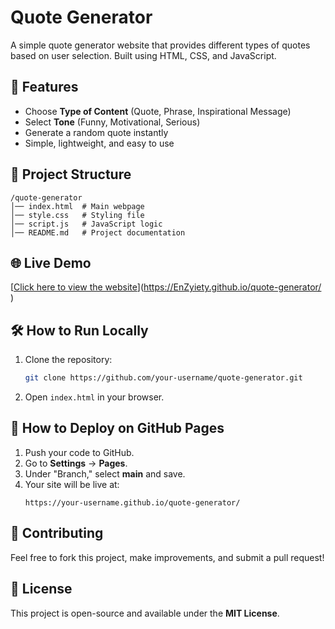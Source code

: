 
# Quote Generator

A simple quote generator website that provides different types of quotes based on user selection. Built using HTML, CSS, and JavaScript.

## 🚀 Features
- Choose **Type of Content** (Quote, Phrase, Inspirational Message)
- Select **Tone** (Funny, Motivational, Serious)
- Generate a random quote instantly
- Simple, lightweight, and easy to use

## 📂 Project Structure
```
/quote-generator
│── index.html  # Main webpage
│── style.css   # Styling file
│── script.js   # JavaScript logic
│── README.md   # Project documentation
```

## 🌐 Live Demo
[[Click here to view the website](https://your-username.github.io/quote-generator/)](https://EnZyiety.github.io/quote-generator/
)

## 🛠 How to Run Locally
1. Clone the repository:
   ```sh
   git clone https://github.com/your-username/quote-generator.git
   ```
2. Open `index.html` in your browser.

## 📢 How to Deploy on GitHub Pages
1. Push your code to GitHub.
2. Go to **Settings** → **Pages**.
3. Under "Branch," select **main** and save.
4. Your site will be live at:
   ```
   https://your-username.github.io/quote-generator/
   ```

## 🤝 Contributing
Feel free to fork this project, make improvements, and submit a pull request!

## 📜 License
This project is open-source and available under the **MIT License**.
